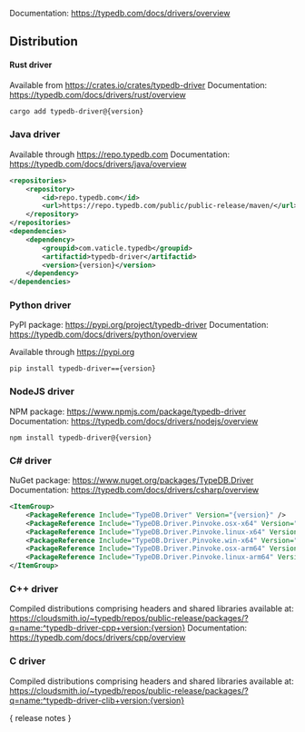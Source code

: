 Documentation: https://typedb.com/docs/drivers/overview

## Distribution

#### Rust driver

Available from https://crates.io/crates/typedb-driver
Documentation: https://typedb.com/docs/drivers/rust/overview


```sh
cargo add typedb-driver@{version}
```


### Java driver

Available through https://repo.typedb.com
Documentation: https://typedb.com/docs/drivers/java/overview

```xml
<repositories>
    <repository>
        <id>repo.typedb.com</id>
        <url>https://repo.typedb.com/public/public-release/maven/</url>
    </repository>
</repositories>
<dependencies>
    <dependency>
        <groupid>com.vaticle.typedb</groupid>
        <artifactid>typedb-driver</artifactid>
        <version>{version}</version>
    </dependency>
</dependencies>
```

### Python driver

PyPI package: https://pypi.org/project/typedb-driver
Documentation: https://typedb.com/docs/drivers/python/overview

Available through https://pypi.org

```
pip install typedb-driver=={version}
```

### NodeJS driver

NPM package: https://www.npmjs.com/package/typedb-driver
Documentation: https://typedb.com/docs/drivers/nodejs/overview

```
npm install typedb-driver@{version}
```

### C# driver

NuGet package: https://www.nuget.org/packages/TypeDB.Driver
Documentation: https://typedb.com/docs/drivers/csharp/overview

```xml
<ItemGroup>
    <PackageReference Include="TypeDB.Driver" Version="{version}" />
    <PackageReference Include="TypeDB.Driver.Pinvoke.osx-x64" Version="{version}" />
    <PackageReference Include="TypeDB.Driver.Pinvoke.linux-x64" Version="{version}" />
    <PackageReference Include="TypeDB.Driver.Pinvoke.win-x64" Version="{version}" />
    <PackageReference Include="TypeDB.Driver.Pinvoke.osx-arm64" Version="{version}" />
    <PackageReference Include="TypeDB.Driver.Pinvoke.linux-arm64" Version="{version}" />
</ItemGroup>
```

### C++ driver

Compiled distributions comprising headers and shared libraries available at: https://cloudsmith.io/~typedb/repos/public-release/packages/?q=name:^typedb-driver-cpp+version:{version}
Documentation: https://typedb.com/docs/drivers/cpp/overview

### C driver

Compiled distributions comprising headers and shared libraries available at: https://cloudsmith.io/~typedb/repos/public-release/packages/?q=name:^typedb-driver-clib+version:{version}

{ release notes }
